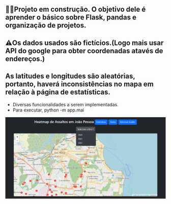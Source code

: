 ## 👷‍♂️Projeto em construção. O objetivo dele é aprender o básico sobre Flask, pandas e organização de projetos.
## ⚠️Os dados usados são fictícios.(Logo mais usar API do google para obter coordenadas atavés de endereços.)
## As latitudes e longitudes são aleatórias, portanto, haverá inconsistências no mapa em relação à página de estatísticas.


- Diversas funcionalidades a serem implementadas.
- Para executar, python -m app.mai

![Tela principal](imgs/Captura%20de%20tela%202024-11-03%20164926.png)